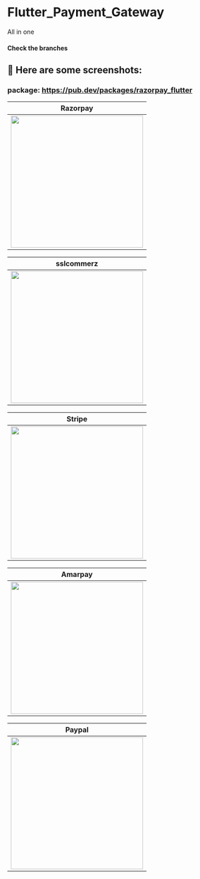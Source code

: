 # Flutter_Payment_Gateway
All in one

#### Check the branches


## 📱 Here are some screenshots:

### package: https://pub.dev/packages/razorpay_flutter
| Razorpay |
| ------------- |
| <img src="https://user-images.githubusercontent.com/88751768/218740048-12ef1fe4-83ae-47c6-b2c8-e866c484eafe.png" width =300 > |

| sslcommerz |
| ------------- |
| <img src="https://user-images.githubusercontent.com/88751768/218740065-53775790-7060-4e97-a511-bfe97f98b5be.png" width =300 > |

| Stripe |
| ------------- |
| <img src="https://user-images.githubusercontent.com/88751768/218740072-0d230d5d-a790-413e-9ac0-204431110ff6.png" width =300 > |

| Amarpay |
| ------------- |
| <img src="https://user-images.githubusercontent.com/88751768/218740079-74ea361a-bc48-4796-bf66-2c697c61ed85.png" width =300 > |

| Paypal |
| ------------- |
| <img src="https://user-images.githubusercontent.com/88751768/218740083-555426aa-d999-45d3-975a-152852f27203.png" width =300 > |
